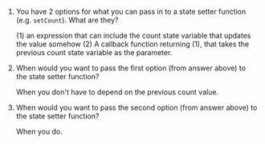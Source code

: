 1. You have 2 options for what you can pass in to a
   state setter function (e.g. `setCount`). What are they?
   
   (1) an expression that can include the count state variable that updates the value somehow
   (2) A callback function returning (1), that takes the previous count state variable as the parameter.


2. When would you want to pass the first option (from answer
   above) to the state setter function?

   When you don't have to depend on the previous count value.


3. When would you want to pass the second option (from answer
   above) to the state setter function?

   When you do.